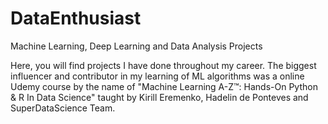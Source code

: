 # DataEnthusiast
Machine Learning, Deep Learning and Data Analysis Projects 

Here, you will find projects I have done throughout my career. The biggest influencer and contributor in my learning of ML algorithms was a online Udemy course by the name of "Machine Learning A-Z™: Hands-On Python & R In Data Science" taught by  Kirill Eremenko, Hadelin de Ponteves and SuperDataScience Team. 
